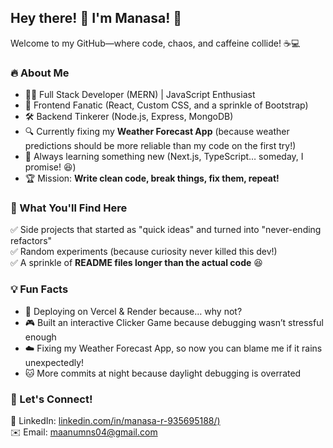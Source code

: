 ## Hey there! 👋 I'm Manasa! 🚀  

Welcome to my GitHub—where code, chaos, and caffeine collide! ☕💻  

### 🔥 About Me  
- 🧑‍💻 Full Stack Developer (MERN) | JavaScript Enthusiast  
- 🎨 Frontend Fanatic (React, Custom CSS, and a sprinkle of Bootstrap)  
- 🛠️ Backend Tinkerer (Node.js, Express, MongoDB)  
- 🔍 Currently fixing my **Weather Forecast App** (because weather predictions should be more reliable than my code on the first try!)  
- 🌱 Always learning something new (Next.js, TypeScript… someday, I promise! 😆)  
- 🏆 Mission: **Write clean code, break things, fix them, repeat!**  

### 🎯 What You'll Find Here  
✅ Side projects that started as "quick ideas" and turned into "never-ending refactors"  
✅ Random experiments (because curiosity never killed this dev!)  
✅ A sprinkle of **README files longer than the actual code** 😆  

### 💡 Fun Facts  
- 🚀 Deploying on Vercel & Render because… why not?  
- 🎮 Built an interactive Clicker Game because debugging wasn’t stressful enough  
- ☁️ Fixing my Weather Forecast App, so now you can blame me if it rains unexpectedly!  
- 🐱 More commits at night because daylight debugging is overrated  

### 🚀 Let's Connect!  
💼 LinkedIn: [linkedin.com/in/manasa-r-935695188/)](#)  
✉️ Email: maanumns04@gmail.com  

